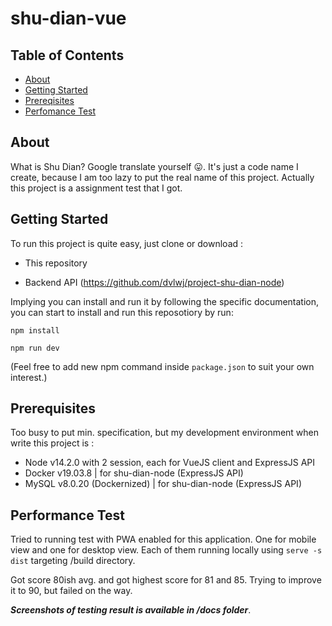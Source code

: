 # shu-dian-vue

## Table of Contents

- [About](#about)
- [Getting Started](#getting_started)
- [Prereqisites](#prereqisites)
- [Perfomance Test](#performance)

## About <a name = "about"></a>

What is Shu Dian? Google translate yourself 😛. It's just a code name I create, because I am too lazy to put the real name of this project. Actually this project is a assignment test that I got.

## Getting Started <a name = "getting_started"></a>

To run this project is quite easy, just clone or download :

- This repository

- Backend API (https://github.com/dvlwj/project-shu-dian-node)

Implying you can install and run it by following the specific documentation,  you can start to install and run this reposotiory by run:

```
npm install
```

```
npm run dev
```

(Feel free to add new npm command inside `package.json` to suit your own interest.)

## Prerequisites <a name = "prerequisites"></a>

Too busy to put min. specification, but my development environment when write this project is :

* Node v14.2.0 with 2 session, each for VueJS client and ExpressJS API
* Docker v19.03.8 | for shu-dian-node (ExpressJS API)
* MySQL v8.0.20 (Dockernized) | for shu-dian-node (ExpressJS API)

## Performance Test <a name = "performance"></a>

Tried to running test with PWA enabled for this application. One for mobile view and one for desktop view. Each of them running locally using ```serve -s dist``` targeting /build directory.

Got score 80ish avg. and got highest score for 81 and 85. Trying to improve it to 90, but failed on the way.

***Screenshots of testing result is available in /docs folder***.